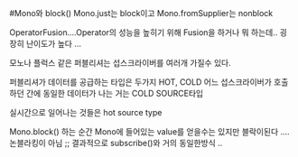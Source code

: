#Mono와 block()
Mono.just는 block이고
Mono.fromSupplier는 nonblock


OperatorFusion....Operator의 성능을 높히기 위해 Fusion을 하거나 뭐 하는데.. 굉장히 난이도가 높다 ...



모노나 플럭스 같은 퍼블리셔는 
섭스크라이버를 여러개 가질수 있다.

퍼블리셔가 데이터를 공급하는 타입은 두가지 
HOT, COLD
어느 섭스크라이버가 호출하던 간에 동일한 데이터가 나는 거는 COLD SOURCE타입

실시간으로 일어나는 것들은 hot source type
 

 Mono.block() 하는 순간 Mono에 들어있는 value를 얻을수는 있지만 블락이된다 .... 논블라킹이 아님 ;;
 결과적으로 subscribe()와 거의 동일한방식 ..
